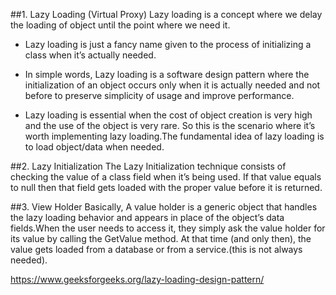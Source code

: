 ##1. Lazy Loading (Virtual Proxy)
Lazy loading is a concept where we delay the loading of object until the point where we need it.

- Lazy loading is just a fancy name given to the process of initializing a class when it’s actually needed.

- In simple words, Lazy loading is a software design pattern where the initialization of an object occurs only when it is actually needed and not before to preserve simplicity of usage and improve performance.

- Lazy loading is essential when the cost of object creation is very high and the use of the object is very rare. So this is the scenario where it’s worth implementing lazy loading.The fundamental idea of lazy loading is to load object/data when needed.

##2. Lazy Initialization
The Lazy Initialization technique consists of checking the value of a class field when it’s being used. If that value equals to null then that field gets loaded with the proper value before it is returned.


##3. View Holder
Basically, A value holder is a generic object that handles the lazy loading behavior and appears in place of the object’s data fields.When the user needs to access it, they simply ask the value holder for its value by calling the GetValue method. At that time (and only then), the value gets loaded from a database or from a service.(this is not always needed).




https://www.geeksforgeeks.org/lazy-loading-design-pattern/